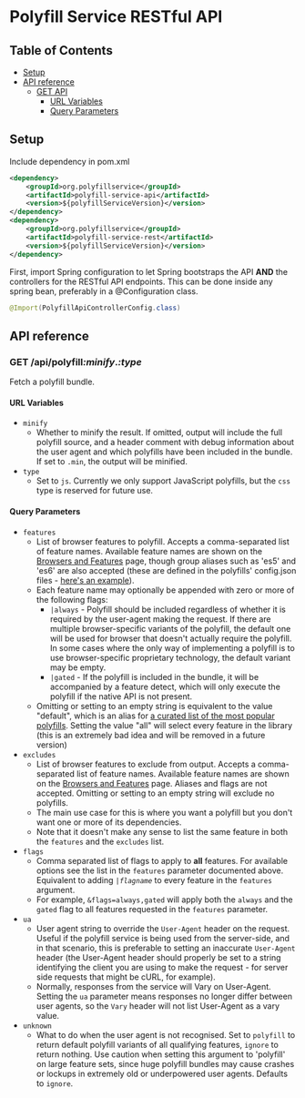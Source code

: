 <a name="top"></a>
# Polyfill Service RESTful API

## Table of Contents
- [Setup](#setup)
- [API reference](#api-reference)
    - [GET API](#get)
        - [URL Variables](#url-variables)
        - [Query Parameters](#query-parameters)

<a name="setup"></a>
## Setup
Include dependency in pom.xml
```xml
<dependency>
    <groupId>org.polyfillservice</groupId>
    <artifactId>polyfill-service-api</artifactId>
    <version>${polyfillServiceVersion}</version>
</dependency>
<dependency>
    <groupId>org.polyfillservice</groupId>
    <artifactId>polyfill-service-rest</artifactId>
    <version>${polyfillServiceVersion}</version>
</dependency>
```

First, import Spring configuration to let Spring bootstraps the API **AND** the controllers for the RESTful API endpoints. This can be done inside any spring bean, preferably in a @Configuration class.
```java
@Import(PolyfillApiControllerConfig.class)
```

<a name="api-reference"></a>
## API reference

<a name="get"></a>
### GET /api/polyfill<var>:minify</var>.<var>:type</var>

Fetch a polyfill bundle.

<a name="url-variables"></a>
#### URL Variables
* `minify`
    * Whether to minify the result. If omitted, output will include the full polyfill source, and a header comment with debug information about the user agent and which polyfills have been included in the bundle. If set to `.min`, the output will be minified.
* `type`
    * Set to `js`. Currently we only support JavaScript polyfills, but the `css` type is reserved for future use.

<a name="query-parameters"></a>
#### Query Parameters
* `features`
    * List of browser features to polyfill. Accepts a comma-separated list of feature names. Available feature names are shown on the [Browsers and Features](/v{{apiversion}}/docs/features/) page, though group aliases such as 'es5' and 'es6' are also accepted (these are defined in the polyfills' config.json files - [here's an example](https://github.com/Financial-Times/polyfill-service/blob/master/polyfills/Array/from/config.json)).
    * Each feature name may optionally be appended with zero or more of the following flags:
        * `|always` - Polyfill should be included regardless of whether it is required by the user-agent making the request. If there are multiple browser-specific variants of the polyfill, the default one will be used for browser that doesn't actually require the polyfill. In some cases where the only way of implementing a polyfill is to use browser-specific proprietary technology, the default variant may be empty.
        * `|gated` - If the polyfill is included in the bundle, it will be accompanied by a feature detect, which will only execute the polyfill if the native API is not present.
    * Omitting or setting to an empty string is equivalent to the value "default", which is an alias for [a curated list of the most popular polyfills](/v{{apiversion}}/docs/features/#default-sets). Setting the value "all" will select every feature in the library (this is an extremely bad idea and will be removed in a future version)
* `excludes`
    * List of browser features to exclude from output. Accepts a comma-separated list of feature names. Available feature names are shown on the [Browsers and Features](/v{{apiversion}}/docs/features/) page. Aliases and flags are not accepted. Omitting or setting to an empty string will exclude no polyfills.
    * The main use case for this is where you want a polyfill but you don't want one or more of its dependencies.
    * Note that it doesn't make any sense to list the same feature in both the `features` and the `excludes` list.
* `flags`
    * Comma separated list of flags to apply to **all** features. For available options see the list in the `features` parameter documented above. Equivalent to adding _`|flagname`_ to every feature in the `features` argument.
    * For example, `&flags=always,gated` will apply both the `always` and the `gated` flag to all features requested in the `features` parameter.
* `ua`
    * User agent string to override the `User-Agent` header on the request. Useful if the polyfill service is being used from the server-side, and in that scenario, this is preferable to setting an inaccurate `User-Agent` header (the User-Agent header should properly be set to a string identifying the client you are using to make the request - for server side requests that might be cURL, for example).
    * Normally, responses from the service will Vary on User-Agent. Setting the `ua` parameter means responses no longer differ between user agents, so the `Vary` header will not list User-Agent as a vary value.
* `unknown`
    * What to do when the user agent is not recognised. Set to `polyfill` to return default polyfill variants of all qualifying features, `ignore` to return nothing. Use caution when setting this argument to 'polyfill' on large feature sets, since huge polyfill bundles may cause crashes or lockups in extremely old or underpowered user agents. Defaults to `ignore`.
